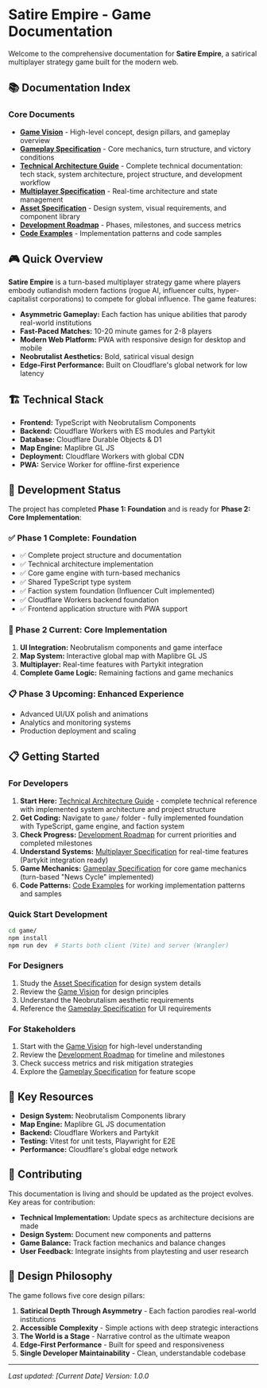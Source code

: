 # **Satire Empire - Game Documentation**

Welcome to the comprehensive documentation for **Satire Empire**, a satirical multiplayer strategy game built for the modern web.

## **📚 Documentation Index**

### **Core Documents**
- **[Game Vision](vision.md)** - High-level concept, design pillars, and gameplay overview
- **[Gameplay Specification](gameplay.md)** - Core mechanics, turn structure, and victory conditions
- **[Technical Architecture Guide](technical.md)** - Complete technical documentation: tech stack, system architecture, project structure, and development workflow
- **[Multiplayer Specification](multiplayer.md)** - Real-time architecture and state management
- **[Asset Specification](assets.md)** - Design system, visual requirements, and component library
- **[Development Roadmap](roadmap.md)** - Phases, milestones, and success metrics
- **[Code Examples](examples.md)** - Implementation patterns and code samples

## **🎮 Quick Overview**

**Satire Empire** is a turn-based multiplayer strategy game where players embody outlandish modern factions (rogue AI, influencer cults, hyper-capitalist corporations) to compete for global influence. The game features:

- **Asymmetric Gameplay:** Each faction has unique abilities that parody real-world institutions
- **Fast-Paced Matches:** 10-20 minute games for 2-8 players
- **Modern Web Platform:** PWA with responsive design for desktop and mobile
- **Neobrutalist Aesthetics:** Bold, satirical visual design
- **Edge-First Performance:** Built on Cloudflare's global network for low latency

## **🏗️ Technical Stack**

- **Frontend:** TypeScript with Neobrutalism Components
- **Backend:** Cloudflare Workers with ES modules and Partykit
- **Database:** Cloudflare Durable Objects & D1
- **Map Engine:** Maplibre GL JS
- **Deployment:** Cloudflare Workers with global CDN
- **PWA:** Service Worker for offline-first experience

## **🎯 Development Status**

The project has completed **Phase 1: Foundation** and is ready for **Phase 2: Core Implementation**:

### **✅ Phase 1 Complete: Foundation**
- ✅ Complete project structure and documentation
- ✅ Technical architecture implementation
- ✅ Core game engine with turn-based mechanics
- ✅ Shared TypeScript type system
- ✅ Faction system foundation (Influencer Cult implemented)
- ✅ Cloudflare Workers backend foundation
- ✅ Frontend application structure with PWA support

### **🔄 Phase 2 Current: Core Implementation**
1. **UI Integration:** Neobrutalism components and game interface
2. **Map System:** Interactive global map with Maplibre GL JS
3. **Multiplayer:** Real-time features with Partykit integration
4. **Complete Game Logic:** Remaining factions and game mechanics

### **📋 Phase 3 Upcoming: Enhanced Experience**
- Advanced UI/UX polish and animations
- Analytics and monitoring systems
- Production deployment and scaling

## **📋 Getting Started**

### **For Developers**
1. **Start Here:** [Technical Architecture Guide](technical.md) - complete technical reference with implemented system architecture and project structure
2. **Get Coding:** Navigate to `game/` folder - fully implemented foundation with TypeScript, game engine, and faction system
3. **Check Progress:** [Development Roadmap](roadmap.md) for current priorities and completed milestones
4. **Understand Systems:** [Multiplayer Specification](multiplayer.md) for real-time features (Partykit integration ready)
5. **Game Mechanics:** [Gameplay Specification](gameplay.md) for core game mechanics (turn-based "News Cycle" implemented)
6. **Code Patterns:** [Code Examples](examples.md) for working implementation patterns and samples

### **Quick Start Development**
```bash
cd game/
npm install
npm run dev  # Starts both client (Vite) and server (Wrangler)
```

### **For Designers**
1. Study the [Asset Specification](assets.md) for design system details
2. Review the [Game Vision](vision.md) for design principles
3. Understand the Neobrutalism aesthetic requirements
4. Reference the [Gameplay Specification](gameplay.md) for UI requirements

### **For Stakeholders**
1. Start with the [Game Vision](vision.md) for high-level understanding
2. Review the [Development Roadmap](roadmap.md) for timeline and milestones
3. Check success metrics and risk mitigation strategies
4. Explore the [Gameplay Specification](gameplay.md) for feature scope

## **🔗 Key Resources**

- **Design System:** Neobrutalism Components library
- **Map Engine:** Maplibre GL JS documentation
- **Backend:** Cloudflare Workers and Partykit
- **Testing:** Vitest for unit tests, Playwright for E2E
- **Performance:** Cloudflare's global edge network

## **📝 Contributing**

This documentation is living and should be updated as the project evolves. Key areas for contribution:

- **Technical Implementation:** Update specs as architecture decisions are made
- **Design System:** Document new components and patterns
- **Game Balance:** Track faction mechanics and balance changes
- **User Feedback:** Integrate insights from playtesting and user research

## **🎨 Design Philosophy**

The game follows five core design pillars:

1. **Satirical Depth Through Asymmetry** - Each faction parodies real-world institutions
2. **Accessible Complexity** - Simple actions with deep strategic interactions
3. **The World is a Stage** - Narrative control as the ultimate weapon
4. **Edge-First Performance** - Built for speed and responsiveness
5. **Single Developer Maintainability** - Clean, understandable codebase

---

*Last updated: [Current Date]*
*Version: 1.0.0* 